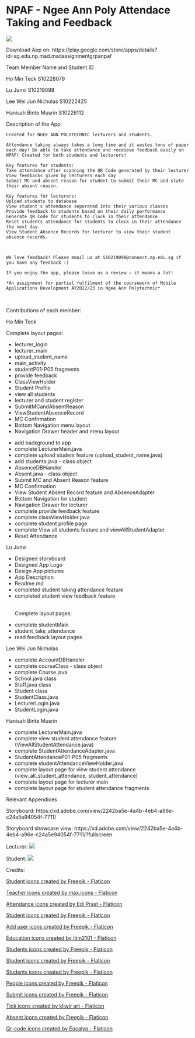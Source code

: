 # NPAF - Ngee Ann Poly Attendace Taking and Feedback
<p><img src="app/src/main/res/drawable/google_pixel_6_pro___13_removebg1111.png"></p>
<p>Download App on: https://play.google.com/store/apps/details?id=sg.edu.np.mad.madassignmentgrpanpaf</p>

<p>Team Member Name and Student ID </p>
<p> Ho Min Teck S10228079 </p>
<p> Lu Junxi    S10219098 </p>
<p> Lee Wei Jun Nicholas S10222425 </p>
<p> Hanisah Binte Musrin S10226112</p>


<p> Description of the App: 

    Created for NGEE ANN POLYTECHNIC lecturers and students.
    
    Attendance taking always takes a long time and it wastes tons of paper each day! Be able to take attendance and receieve feedback easily on NPAF! Created for both students and lecturers! 
    
    Key features for students:
    Take attendance after scanning the QR Code generated by their lecturer
    View feedbacks given by lecturers each day
    Submit MC and absent reason for student to submit their MC and state their absent reason. 
    
    Key features for lecturers:
    Upload students to database
    View student's attendance seperated into their various classes
    Provide feedback to students based on their daily performance
    Generate QR Code for students to clock in their attendance
    Reset students attendance for students to clock in their attendance the next day.
    View Student Absence Records for lecturer to view their student absence records.
    
    
    
    We love feedback! Please email us at S10219098@connect.np.edu.sg if you have any feedback :)

    If you enjoy the app, please leave us a review — it means a lot!
    
    *An assignment for partial fulfilment of the coursework of Mobile Applications Development AY2022/23 in Ngee Ann Polytechnic*
    
</p>
<br>
<p>Contributions of each member:</p> 
<p>Ho Min Teck</p>
<p>Complete layout pages: </p>
<ul>
    <li>
      lecturer_login
    </li>
    <li>
      lecturer_main
  </li>
  <li>
    upload_student_name
  </li>
  <li>
    main_activity
  </li>
  <li>
    studentP01-P05 fragments
  </li>
  <li>
     provide feedback
  </li>
  <li>
    ClassViewHolder
  </li>
  <li>
    Student Profile
  </li>
  <li>
    view all students
  </li>
  <li>
    lecturer and student register  
  </li>
  <li>
  SubmitMCandAbsentReason
  </li>
  <li>
  ViewStudentAbsenceRecord
  </li>
  <li>MC Confirmation</li>
  <li>Bottom Navigation menu layout</li>
  <li>Navigation Drawer header and menu layout</li>
  </p>
 <li>
   add background to app 
  </li>
<li>
  complete LecturerMain.java
  </li>
<li>
  complete upload student feature (upload_student_name.java)
  </li>
<li>
  add students.java - class object
  </li>
  <li>
  AbsenceDBHandler
  </li>
  <li>
  Absent.java - class object
  </li>
  <li>
  Submit MC and Absent Reason feature
  </li>
  <li>MC Confirmation</li>
  <li>
  View Student Absent Record feature and AbsenceAdapter 
  </li>
  <li>Bottom Navigation for student</li>
  <li>Navigation Drawer for lecturer</li>
  <li>
complete provide feedback feature
  </li>
<li>
  complete classViewHolder.java
  </li>
<li>
  complete student profile page
  </li>
  <li>
  complete View all students feature and viewAllStudentAdapter
  </li>
  <li>Reset Attendance</li>
</ul>
<p>Lu Junxi</p>
<ul>
    <li>
        Designed storyboard
    </li>
  <li>
    Designed App Logo
  </li>
  <li>
    Design App pictures
  </li>
  <li>
    App Description
  </li>
    <li>
        Readme.md
    </li>
  <li>
    completed student taking attendance feature
  </li>
  <li>
   completed student view feedback feature
  </li>
  <br>
  <p>
    Complete layout pages:
  </p>
  <li>
    complete studentMain
  </li>
  <li>
    student_take_attendance
  </li>
  <li>
    read feedback layout pages
  </li>
  </ul>

<p>Lee Wei Jun Nicholas</p>
<ul>
  <li>
complete AccountDBHandler 
  </li>
<li>
  complete courseClass - class object
  </li>
  <li>complete Course.java</li>
  <li>School.java class</li>
  <li>Staff.java class</li>
  <li>Student class</li>
  <li>StudentClass.java</li>
  <li>LecturerLogin.java</li>
  <li>StudentLogin.java</li>
  </ul>

<p>Hanisah Binte Musrin</p>
<ul>
  <li>complete LecturerMain.java</li>
  <li>complete view student attendance feature (ViewAllStudentAttendance.java)</li>
  <li>complete StudentAttendanceAdapter.java</li>
  <li>StudentAttendanceP01-P05 fragments </li>
  <li>complete studentAttendanceViewHolder.java</li>
  <li>complete layout page for view student attendance (view_all_student_attendance, student_attendance) </li>
  <li>complete layout page for lecturer main </li>
  <li>complete layout page for student attendance fragments</li>
 </ul>
  
 <p> Relevant Appendices </p>
 <p> Storyboard: https://xd.adobe.com/view/2242ba5e-4a4b-4eb4-a96e-c24a5e94054f-7711/</p>
 <p>    Storyboard showcase view: https://xd.adobe.com/view/2242ba5e-4a4b-4eb4-a96e-c24a5e94054f-7711/?fullscreen
</p>
<p>
Lecturer:
<img src="app/src/main/res/drawable/lecturerpage.jpg">
</p>
<p>
Student:
<img src="app/src/main/res/drawable/StudentPage.jpg">
</p>
<p> Credits: </p>
<p><a href="https://www.flaticon.com/free-icons/student" title="student icons">Student icons created by Freepik - Flaticon</a></p>
<p><a href="https://www.flaticon.com/free-icons/teacher" title="teacher icons">Teacher icons created by max.icons - Flaticon</a></p>
<p><a href="https://www.flaticon.com/free-icons/attendance" title="attendance icons">Attendance icons created by Edi Prast - Flaticon</a></p>
<p><a href="https://www.flaticon.com/free-icons/student" title="student icons">Student icons created by Freepik - Flaticon</a></p>
<p><a href="https://www.flaticon.com/free-icons/add-user" title="add user icons">Add user icons created by Freepik - Flaticon</a></p>
<p><a href="https://www.flaticon.com/free-icons/education" title="education icons">Education icons created by itim2101 - Flaticon</a>
<p><a href="https://www.flaticon.com/free-icons/students" title="students icons">Students icons created by Freepik - Flaticon</a></p>
<p><a href="https://www.flaticon.com/free-icons/student" title="student icons">Student icons created by Freepik - Flaticon</a></p>
<p><a href="https://www.flaticon.com/free-icons/students" title="students icons">Students icons created by Freepik - Flaticon</a></p>
<p><a href="https://www.flaticon.com/free-icons/people" title="people icons">People icons created by Freepik - Flaticon</a></p>
<p><a href="https://www.flaticon.com/free-icons/submit" title="submit icons">Submit icons created by Freepik - Flaticon</a></p>
<p><a href="https://www.flaticon.com/free-icons/tick" title="tick icons">Tick icons created by kliwir art - Flaticon</a></p>
<p><a href="https://www.flaticon.com/free-icons/absent" title="absent icons">Absent icons created by Freepik - Flaticon</a></p>
<p><a href="https://www.flaticon.com/free-icons/qr-code" title="qr-code icons">Qr-code icons created by Eucalyp - Flaticon</a></p>











